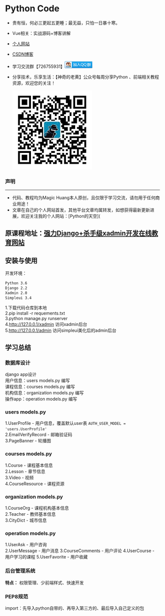 # Python Code

- 贵有恒，何必三更起五更睡；最无益，只怕一日暴十寒。

- Vue相关：实战源码+博客讲解

- [个人网站](http://pythonsky.cn/ "Python的天空")

- [CSDN博客](https://blog.csdn.net/hzw6991 "神奇的老黄")

- 学习交流群【726755931】[![image](https://github.com/MH-Blog/Pictures/raw/master/qqgroup.png)](https://jq.qq.com/?wv=1027&k=5vfXUJ0"QQ交流群")

- 分享技术，乐享生活：【神奇的老黄】公众号每周分享Python 、前端相关教程资源，欢迎您的关注！

  ![image](https://github.com/MH-Blog/Pictures/raw/master/MH-Blog.jpg)

### 声明

------
- 代码、教程均为Magic Huang本人原创，且仅限于学习交流，请勿用于任何商业用途！
- 文章在自己的个人网站首发，其他平台文章均属转发，如想获得最新更新进展，欢迎关注我的个人网站：[Python的天空](

## 原课程地址：[强力Django+杀手级xadmin开发在线教育网站](https://coding.imooc.com/class/368.html)
## 安装与使用
开发环境：
```
Python 3.6
Django 2.2
Xadmin 2.0
Simpleui 3.4
```
1.下载代码仓库到本地  
2.pip install -r requements.txt  
3.python manage.py runserver  
4.http://127.0.0.1/xadmin  访问xadmin后台  
5.http://127.0.0.1/admin  访问simpleui美化后的admin后台  


## 学习总结
### 数据库设计
django app设计   
用户信息：users models.py 编写  
课程信息：courses models.py 编写    
机构信息：organization models.py 编写   
操作app：operation models.py 编写  
### users models.py 
1.UserProfile - 用户信息，覆盖默认user表  `AUTH_USER_MODEL = 'users.UserProfile' `  
2.EmailVerifyRecord - 邮箱验证码  
3.PageBanner - 轮播图  
### courses models.py 
1.Course - 课程基本信息  
2.Lesson - 章节信息  
3.Video - 视频  
4.CourseResource - 课程资源  
### organization models.py
1.CourseOrg - 课程机构基本信息  
2.Teacher - 教师基本信息  
3.CityDict - 城市信息
### operation models.py
1.UserAsk - 用户咨询  
2.UserMessage - 用户消息
3.CourseComments - 用户评论
4.UserCourse - 用户学习的课程
5.UserFavorite - 用户收藏
### 后台管理系统
**特点：**
权限管理、少前端样式、快速开发
### PEP8规范
import：先导入python自带的、再导入第三方的、最后导入自己定义的包
